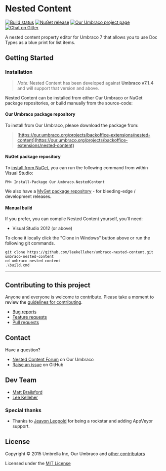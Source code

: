 # Nested Content

[![Build status](https://img.shields.io/appveyor/ci/leekelleher/umbraco-nested-content.svg)](https://ci.appveyor.com/project/leekelleher/umbraco-nested-content)
[![NuGet release](https://img.shields.io/nuget/v/Our.Umbraco.NestedContent.svg)](https://www.nuget.org/packages/Our.Umbraco.NestedContent)
[![Our Umbraco project page](https://img.shields.io/badge/our-umbraco-orange.svg)](https://our.umbraco.org/projects/backoffice-extensions/nested-content)
[![Chat on Gitter](https://img.shields.io/badge/gitter-join_chat-green.svg)](https://gitter.im/leekelleher/umbraco-nested-content)


A nested content property editor for Umbraco 7 that allows you to use Doc Types as a blue print for list items.



## Getting Started

### Installation

> *Note:* Nested Content has been developed against **Umbraco v7.1.4** and will support that version and above.

Nested Content can be installed from either Our Umbraco or NuGet package repositories, or build manually from the source-code:

#### Our Umbraco package repository

To install from Our Umbraco, please download the package from:

> [https://our.umbraco.org/projects/backoffice-extensions/nested-content](https://our.umbraco.org/projects/backoffice-extensions/nested-content) 

#### NuGet package repository

To [install from NuGet](https://www.nuget.org/packages/Our.Umbraco.NestedContent), you can run the following command from within Visual Studio:

	PM> Install-Package Our.Umbraco.NestedContent

We also have a [MyGet package repository](https://www.myget.org/gallery/umbraco-nested-content) - for bleeding-edge / development releases.

#### Manual build

If you prefer, you can compile  Nested Content yourself, you'll need:

* Visual Studio 2012 (or above)

To clone it locally click the "Clone in Windows" button above or run the following git commands.

	git clone https://github.com/leekelleher/umbraco-nested-content.git umbraco-nested-content
	cd umbraco-nested-content
	.\build.cmd


---

## Contributing to this project

Anyone and everyone is welcome to contribute. Please take a moment to review the [guidelines for contributing](CONTRIBUTING.md).

* [Bug reports](CONTRIBUTING.md#bugs)
* [Feature requests](CONTRIBUTING.md#features)
* [Pull requests](CONTRIBUTING.md#pull-requests)


## Contact

Have a question?

* [Nested Content Forum](https://our.umbraco.org/projects/backoffice-extensions/nested-content/nested-content-feedback) on Our Umbraco
* [Raise an issue](https://github.com/leekelleher/umbraco-nested-content/issues) on GitHub


## Dev Team

* [Matt Brailsford](https://github.com/mattbrailsford)
* [Lee Kelleher](https://github.com/leekelleher)

### Special thanks

* Thanks to [Jeavon Leopold](https://github.com/Jeavon) for being a rockstar and adding AppVeyor support.


## License

Copyright &copy; 2015 Umbrella Inc, Our Umbraco and [other contributors](https://github.com/leekelleher/umbraco-nested-content/graphs/contributors)

Licensed under the [MIT License](LICENSE.md)
